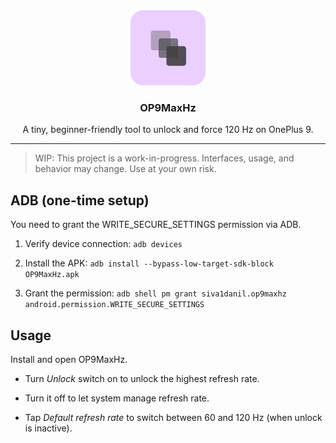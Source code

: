 <div align="center">
  <img src="app/src/main/res/mipmap-xxxhdpi/ic_launcher.png" alt="logo" width="120">
  <h3>OP9MaxHz</h3>
  <p>A tiny, beginner-friendly tool to unlock and force 120 Hz on OnePlus 9.</p>
</div>

<hr>

>WIP: This project is a work-in-progress. Interfaces, usage, and behavior may change. Use at your own risk.

## ADB (one-time setup)

You need to grant the WRITE_SECURE_SETTINGS permission via ADB.

1) Verify device connection: `adb devices`

2) Install the APK: `adb install --bypass-low-target-sdk-block OP9MaxHz.apk`

3) Grant the permission: `adb shell pm grant siva1danil.op9maxhz android.permission.WRITE_SECURE_SETTINGS`

## Usage

Install and open OP9MaxHz.

- Turn <i>Unlock</i> switch on to unlock the highest refresh rate.

- Turn it off to let system manage refresh rate.

- Tap <i>Default refresh rate</i> to switch between 60 and 120 Hz (when unlock is inactive).
